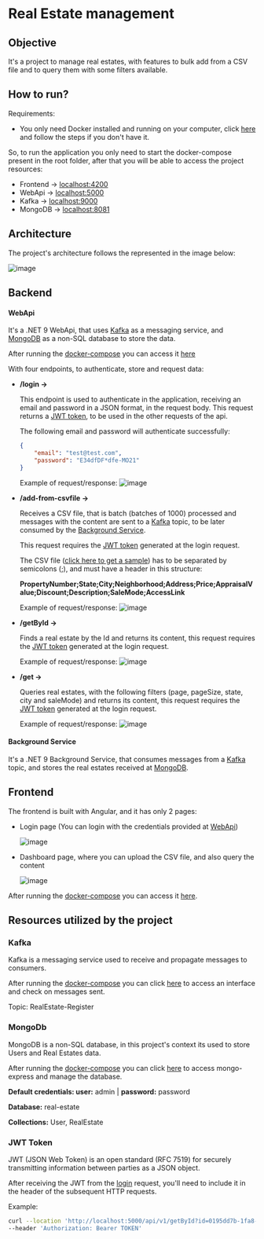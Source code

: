 # Real Estate management

## Objective

It's a project to manage real estates, with features to bulk add from a CSV file and to query them with some filters available.


## How to run?

Requirements:
- You only need Docker installed and running on your computer, click [here](https://docs.docker.com/get-started/get-docker/) and follow the steps if you don't have it.
  
So, to run the application you only need to start the docker-compose present in the root folder, after that you will be able to access the project resources:

- Frontend -> [localhost:4200][frontend-url]
- WebApi -> [localhost:5000][api-url]
- Kafka -> [localhost:9000][kafka-url] 
- MongoDB -> [localhost:8081][mongodb-url]
  

## Architecture
The project's architecture follows the represented in the image below:

![image](docs/architecture.png)

## Backend

#### WebApi

It's a .NET 9 WebApi, that uses [Kafka](#kafka) as a messaging service, and [MongoDB](#mongodb) as a non-SQL database to store the data.

After running the [docker-compose](#how-to-run) you can access it [here][api-url]


With four endpoints, to authenticate, store and request data:

- **/login ->**

    This endpoint is used to authenticate in the application, receiving an email and password in a JSON format, in the request body. This request returns a [JWT token](#jwt-token), to be used in the other requests of the api.

    The following email and password will authenticate successfully:

    ```json
    {
        "email": "test@test.com",
        "password": "E34dfDF*dfe-MO21"
    }
    ```

    Example of request/response:
    ![image](docs/login-request-response.png)

- **/add-from-csvfile ->**
  
    Receives a CSV file, that is batch (batches of 1000) processed and messages with the content are sent to a [Kafka](#kafka) topic, to be later consumed by the [Background Service](#background-service).
    
    This request requires the [JWT token](#jwt-token) generated at the login request.
    
    
    The CSV file ([click here to get a sample](docs/csv-test-file.csv)) has to be separated by semicolons (;), and must have a header in this structure:


    **PropertyNumber;State;City;Neighborhood;Address;Price;AppraisalValue;Discount;Description;SaleMode;AccessLink**

    Example of request/response:
    ![image](docs/csv-request-response.png)
    

- **/getById ->**

    Finds a real estate by the Id and returns its content, this request requires the [JWT token](#jwt-token) generated at the login request.

    Example of request/response:
    ![image](docs/getbyid-request-response.png)

- **/get ->**

    Queries real estates, with the following filters (page, pageSize, state, city and saleMode) and returns its content, this request requires the [JWT token](#jwt-token) generated at the login request.

    Example of request/response:
    ![image](docs/get-request-response.png)

#### Background Service
It's a .NET 9 Background Service, that consumes messages from a [Kafka](#kafka) topic, and stores the real estates received at [MongoDB](#mongodb).

## Frontend
The frontend is built with Angular, and it has only 2 pages:
- Login page (You can login with the credentials provided at [WebApi](#webapi))
  
  ![image](docs/login-page.png)

- Dashboard page, where you can upload the CSV file, and also query the content
  
  ![image](docs/dashboard-page.png)

After running the [docker-compose](#how-to-run) you can access it [here][frontend-url].

## Resources utilized by the project

### Kafka
Kafka is a messaging service used to receive and propagate messages to consumers.

After running the [docker-compose](#how-to-run) you can click [here][kafka-url] to access an interface and check on messages sent.

Topic: RealEstate-Register

### MongoDb
MongoDB is a non-SQL database, in this project's context its used to store Users and Real Estates data.

After running the [docker-compose](#how-to-run) you can click [here][mongodb-url] to access mongo-express and manage the database.

**Default credentials: user:** admin | **password:** password

**Database:** real-estate

**Collections:** User, RealEstate

### JWT Token
JWT (JSON Web Token) is an open standard (RFC 7519) for securely transmitting information between parties as a JSON object.

After receiving the JWT from the [login](#webapi) request, you'll need to include it in the header of the subsequent HTTP requests.

Example:

```bash
curl --location 'http://localhost:5000/api/v1/getById?id=0195dd7b-1fa8-7cfe-8bb4-9d446f3586af' \
--header 'Authorization: Bearer TOKEN'
```


[api-url]: http://localhost:5000/
[frontend-url]: http://localhost:4200/
[mongodb-url]: http://localhost:8081/
[kafka-url]: http://localhost:9000/